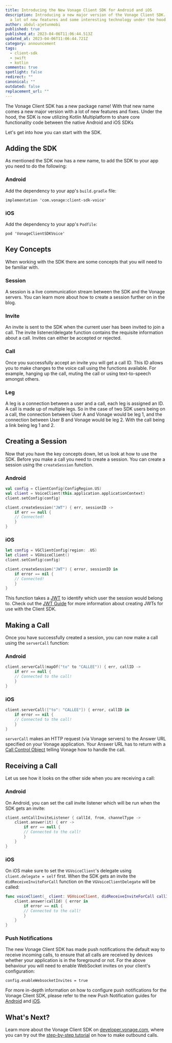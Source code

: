 ```yaml
---
title: Introducing the New Vonage Client SDK for Android and iOS
description: Introducing a new major version of the Vonage Client SDK. Including
  a lot of new features and some interesting technology under the hood.
author: abdul-ajetunmobi
published: true
published_at: 2023-04-06T11:06:44.513Z
updated_at: 2023-04-06T11:06:44.721Z
category: announcement
tags:
  - client-sdk
  - swift
  - kotlin
comments: true
spotlight: false
redirect: ""
canonical: ""
outdated: false
replacement_url: ""
---
```

The Vonage Client SDK has a new package name! With that new name comes a new major version with a lot of new features and fixes. Under the hood, the SDK is now utilizing Kotlin Multiplatform to share core functionality code between the native Android and iOS SDKs

Let's get into how you can start with the SDK. 

## Adding the SDK

As mentioned the SDK now has a new name, to add the SDK to your app you need to do the following:

### Android 

Add the dependency to your app's `build.gradle` file:

```
implementation 'com.vonage:client-sdk-voice'
```

### iOS

Add the dependency to your app's `Podfile`:

```
pod 'VonageClientSDKVoice'
```

## Key Concepts

When working with the SDK there are some concepts that you will need to be familiar with. 

### Session

A session is a live communication stream between the SDK and the Vonage servers. You can learn more about how to create a session further on in the blog.

### Invite

An invite is sent to the SDK when the current user has been invited to join a call. The invite listener/delegate function contains the requisite information about a call. Invites can either be accepted or rejected.

### Call

Once you successfully accept an invite you will get a call ID. This ID allows you to make changes to the voice call using the functions available. For example, hanging up the call, muting the call or using text-to-speech amongst others. 

### Leg

A leg is a connection between a user and a call, each leg is assigned an ID. A call is made up of multiple legs. So in the case of two SDK users being on a call, the connection between User A and Vonage would be leg 1, and the connection between User B and Vonage would be leg 2. With the call being a link being leg 1 and 2.

## Creating a Session

Now that you have the key concepts down, let us look at how to use the SDK. Before you make a call you need to create a session. You can create a session using the `createSession` function. 

### Android 

```kotlin
val config = ClientConfig(ConfigRegion.US) 
val client = VoiceClient(this.application.applicationContext)
client.setConfig(config)

client.createSession("JWT") { err, sessionID ->
    if err == null {
    // Connected!
    }
}
```

### iOS

```swift
let config = VGClientConfig(region: .US) 
let client = VGVoiceClient()
client.setConfig(config)

client.createSession("JWT") { error, sessionID in
    if error == nil {
    // Connected!
    }
}
```


This function takes a [JWT](https://jwt.io/) to identify which user the session would belong to. Check out the [JWT Guide](https://developer.vonage.com/en/conversation/guides/jwt-acl) for more information about creating JWTs for use with the Client SDK.

## Making a Call

Once you have successfully created a session, you can now make a call using the `serverCall` function:

### Android 

```kotlin
client.serverCall(mapOf("to" to "CALLEE")) { err, callID ->
    if err == null {
    // Connected to the call!
    }
}
```

### iOS 

```swift
client.serverCall(["to": "CALLEE"]) { error, callID in
    if error == nil {
    // Connected to the call!
    }
}
```

`serverCall` makes an HTTP request (via Vonage servers) to the Answer URL specified on your Vonage application. Your Answer URL has to return with a [Call Control Object](https://developer.vonage.com/en/voice/voice-api/ncco-reference) telling Vonage how to handle the call. 

## Receiving a Call

Let us see how it looks on the other side when you are receiving a call:

### Android 

On Android, you can set the call invite listener which will be run when the SDK gets an invite:

```kotlin
client.setCallInviteListener { callId, from, channelType ->
    client.answer(it) { err ->
        if err == null {
        // Connected to the call!
        }
    }
}
```

### iOS 

On iOS make sure to set the `VGVoiceClient`'s delegate using `client.delegate = self` first. When the SDK gets an invite the `didReceiveInviteForCall` function on the `VGVoiceClientDelegate` will be called:

```swift
func voiceClient(_ client: VGVoiceClient, didReceiveInviteForCall callId: String, from caller: String, withChannelType type: String) {
    client.answer(callId) { error in
        if error == nil {
        // Connected to the call!
        }
    }
}
```

### Push Notifications

The new Vonage Client SDK has made push notifications the default way to receive incoming calls, to ensure that all calls are received by devices whether your application is in the foreground or not. For the above behaviour you will need to enable WebSocket invites on your client's configuration:

```
config.enableWebsocketInvites = true
```

For more in-depth information on how to configure push notifications for the Vonage Client SDK, please refer to the new Push Notification guides for [Android](https://developer.vonage.com/en/vonage-client-sdk/set-up-push-notifications/android) and [iOS](https://developer.vonage.com/en/vonage-client-sdk/set-up-push-notifications/ios). 

## What's Next?

Learn more about the Vonage Client SDK on [developer.vonage.com](https://developer.vonage.com/en/vonage-client-sdk/overview), where you can try out the [step-by-step tutorial](https://developer.vonage.com/en/tutorials/vg-app-to-phone/introduction/kotlin) on how to make outbound calls.